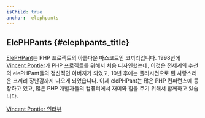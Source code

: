 ```yaml
---
isChild: true
anchor:  elephpants
---
```


## ElePHPants {#elephpants_title}

[ElePHPant][elephpant]는 PHP 프로젝트의 아름다운 마스코트인 코끼리입니다. 1998년에 [Vincent Pontier][vincent-pontier]가 PHP 프로젝트를 위해서 처음 디자인했는데, 이것은 전세계의 수천의 elePHPant들의 정신적인 아버지가 되었고, 10년 후에는 플러시천으로 된 사랑스러운 코끼리 장난감까지 나오게 되었습니다. 이제 elePHPant는 많은 PHP 컨퍼런스에 등장하고 있고, 많은 PHP 개발자들의 컴퓨터에서 재미와 힘을 주기 위해서 함께하고 있습니다.

[Vincent Pontier 인터뷰][vincent-pontier-interview]


[elephpant]: https://secure.php.net/elephpant.php
[vincent-pontier-interview]: https://7php.com/elephpant/
[vincent-pontier]: http://www.elroubio.net/
